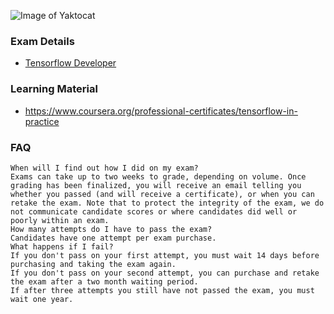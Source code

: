 ![Image of Yaktocat](https://www.tensorflow.org/site-assets/images/marketing/cert/certificate_hero.png)

### Exam Details
* [Tensorflow Developer](https://www.tensorflow.org/certificate)

### Learning Material
* https://www.coursera.org/professional-certificates/tensorflow-in-practice

### FAQ
~~~
When will I find out how I did on my exam?
Exams can take up to two weeks to grade, depending on volume. Once grading has been finalized, you will receive an email telling you whether you passed (and will receive a certificate), or when you can retake the exam. Note that to protect the integrity of the exam, we do not communicate candidate scores or where candidates did well or poorly within an exam.
How many attempts do I have to pass the exam?
Candidates have one attempt per exam purchase.
What happens if I fail?
If you don't pass on your first attempt, you must wait 14 days before purchasing and taking the exam again.
If you don't pass on your second attempt, you can purchase and retake the exam after a two month waiting period.
If after three attempts you still have not passed the exam, you must wait one year.
~~~
